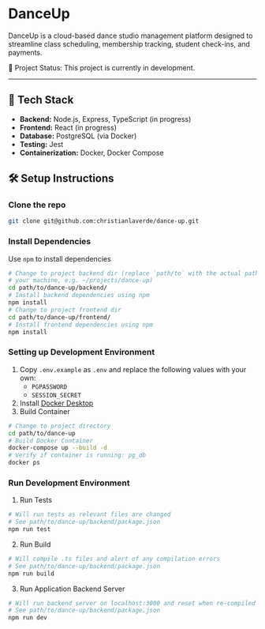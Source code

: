 # DanceUp

DanceUp is a cloud-based dance studio management platform designed to streamline class scheduling, membership tracking, student check-ins, and payments.

🚧 Project Status: This project is currently in development. 

---

## 🚀 Tech Stack

- **Backend:** Node.js, Express, TypeScript (in progress)
- **Frontend:** React (in progress)
- **Database:** PostgreSQL (via Docker)
- **Testing:** Jest
- **Containerization:** Docker, Docker Compose

## 🛠️ Setup Instructions

### Clone the repo

```bash
git clone git@github.com:christianlaverde/dance-up.git
```

### Install Dependencies

Use `npm` to install dependencies

```bash
# Change to project backend dir (replace `path/to` with the actual path on 
# your machine, e.g. ~/projects/dance-up)
cd path/to/dance-up/backend/
# Install backend dependencies using npm
npm install
# Change to project frontend dir
cd path/to/dance-up/frontend/
# Install frontend dependencies using npm
npm install
```

### Setting up Development Environment
1) Copy `.env.example` as `.env` and replace the following values with your own:
    - `PGPASSWORD`
    - `SESSION_SECRET`
2) Install [Docker Desktop](https://www.docker.com/get-started/)
3) Build Container

```bash
# Change to project directory
cd path/to/dance-up
# Build Docker Container
docker-compose up --build -d
# Verify if container is running: pg_db
docker ps
```

### Run Development Environment

1) Run Tests
```bash
# Will run tests as relevant files are changed
# See path/to/dance-up/backend/package.json
npm run test
```

2) Run Build
```bash
# Will compile .ts files and alert of any compilation errors
# See path/to/dance-up/backend/package.json
npm run build
```

3) Run Application Backend Server
```bash
# Will run backend server on localhost:3000 and reset when re-compiled
# See path/to/dance-up/backend/package.json
npm run dev
```
